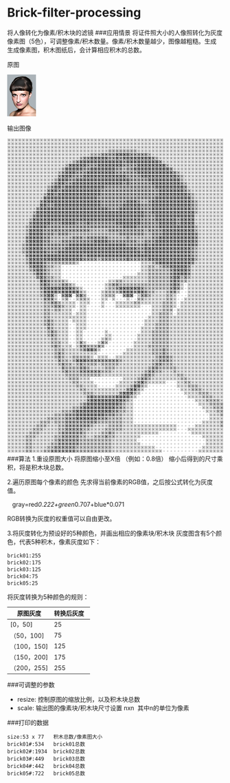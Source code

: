 # Brick-filter-processing
将人像转化为像素/积木块的滤镜
###应用情景
将证件照大小的人像照转化为灰度像素图（5色），可调整像素/积木数量。像素/积木数量越少，图像越粗糙。生成
生成像素图，积木图纸后，会计算相应积木的总数。


原图


![img](https://github.com/SuperMegaPlantet/Brick-filter-processing/blob/readme-edit/data/pic.png)


输出图像


![output](https://github.com/SuperMegaPlantet/Brick-filter-processing/blob/readme-edit/data/170307_140501_78.png)
###算法
1.重设原图大小
将原图缩小至X倍 （例如：0.8倍）
缩小后得到的尺寸乘积，将是积木块总数。

2.遍历原图每个像素的颜色
先求得当前像素的RGB值，之后按公式转化为灰度值。


    gray=red*0.222+green*0.707+blue*0.071
    
  RGB转换为灰度的权重值可以自由更改。

3.将灰度转化为预设好的5种颜色，并画出相应的像素块/积木块
灰度图含有5个颜色，代表5种积木，像素灰度如下：


    brick01:255  
    brick02:175
    brick03:125
    brick04:75
    brick05:25
    
    
将灰度转换为5种颜色的规则：



   原图灰度|转换后灰度  
----------|----------
 [0，50]  |25
（50，100]|75
（100，150]|125
（150，200]|175
（200，255]|255


###可调整的参数
- resize: 控制原图的缩放比例，以及积木块总数
- scale: 输出图的像素块/积木块尺寸设置 nxn  其中n的单位为像素

###打印的数据

```
size:53 x 77   积木总数/像素图大小
brick01#:534   brick01总数
brick02#:1934  brick02总数
brick03#:449   brick03总数     
brick04#:442   brick04总数     
brick05#:722   brick05总数
```
